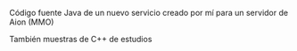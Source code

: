 Código fuente Java de un nuevo servicio creado por mí para un servidor de Aion (MMO)

También muestras de C++ de estudios 
